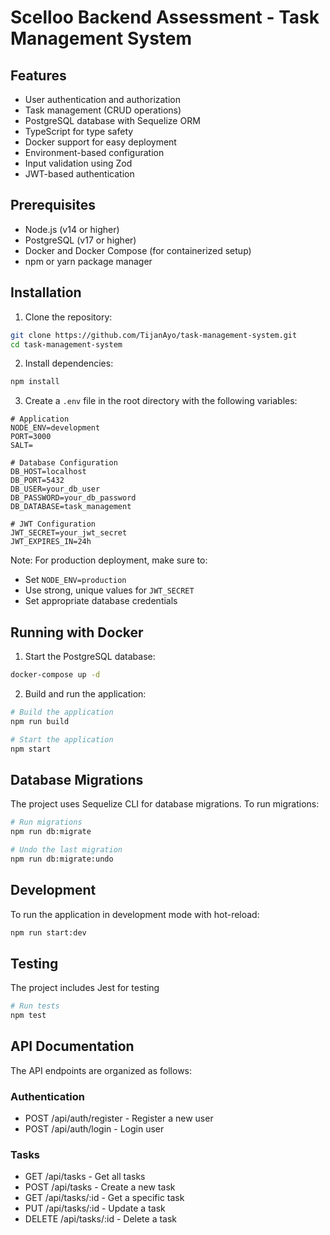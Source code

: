 # Scelloo Backend Assessment - Task Management System

## Features

- User authentication and authorization
- Task management (CRUD operations)
- PostgreSQL database with Sequelize ORM
- TypeScript for type safety
- Docker support for easy deployment
- Environment-based configuration
- Input validation using Zod
- JWT-based authentication

## Prerequisites

- Node.js (v14 or higher)
- PostgreSQL (v17 or higher)
- Docker and Docker Compose (for containerized setup)
- npm or yarn package manager

## Installation

1. Clone the repository:

```bash
git clone https://github.com/TijanAyo/task-management-system.git
cd task-management-system
```

2. Install dependencies:

```bash
npm install
```

3. Create a `.env` file in the root directory with the following variables:

```env
# Application
NODE_ENV=development
PORT=3000
SALT=

# Database Configuration
DB_HOST=localhost
DB_PORT=5432
DB_USER=your_db_user
DB_PASSWORD=your_db_password
DB_DATABASE=task_management

# JWT Configuration
JWT_SECRET=your_jwt_secret
JWT_EXPIRES_IN=24h

```

Note: For production deployment, make sure to:

- Set `NODE_ENV=production`
- Use strong, unique values for `JWT_SECRET`
- Set appropriate database credentials

## Running with Docker

1. Start the PostgreSQL database:

```bash
docker-compose up -d
```

2. Build and run the application:

```bash
# Build the application
npm run build

# Start the application
npm start
```

## Database Migrations

The project uses Sequelize CLI for database migrations. To run migrations:

```bash
# Run migrations
npm run db:migrate

# Undo the last migration
npm run db:migrate:undo
```

## Development

To run the application in development mode with hot-reload:

```bash
npm run start:dev
```

## Testing

The project includes Jest for testing

```bash
# Run tests
npm test
```

## API Documentation

The API endpoints are organized as follows:

### Authentication

- POST /api/auth/register - Register a new user
- POST /api/auth/login - Login user

### Tasks

- GET /api/tasks - Get all tasks
- POST /api/tasks - Create a new task
- GET /api/tasks/:id - Get a specific task
- PUT /api/tasks/:id - Update a task
- DELETE /api/tasks/:id - Delete a task
